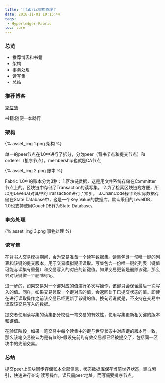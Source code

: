 ```yaml
---
title: '[fabric架构原理]'
date: 2018-11-01 19:15:44
tags:
 - Hyperledger-Fabric
toc: ture
---
```


### 总览
* 推荐博客和书籍
* 架构
* 事务处理
* 读写集
* 总结

<!--more-->

### 推荐博客

[李佶澳](https://www.lijiaocn.com/%E9%A1%B9%E7%9B%AE/2018/06/25/hyperledger-fabric-main-point.html)

书籍:随便一本就行

### 架构

{% asset_img 1.png 架构 %}

单一的peer节点在1.0中进行了拆分，分为peer（背书节点和提交节点）和orderer（排序节点）。membership也就是CA节点

{% asset_img 2.png 账本 %}

Fabric 1.0中的账本分为3种：
	1.区块链数据，这是用文件系统存储在Committer节点上的。区块链中存储了Transaction的读写集。
	2.为了检索区块链的方便，所以用LevelDB对其中的Transaction进行了索引。
	3.ChainCode操作的实际数据存储在State Database中，这是一个Key Value的数据库，默认采用的LevelDB，1.0也支持使用CouchDB作为State Database。


### 事务处理

{% asset_img 3.png 事物处理 %}

### 读写集

在背书人交易模拟期间，会为交易准备一个读写数据集。读集包含一份唯一键的列表和该键的提交版本，用于交易模拟期间读取。写集包含一份唯一键的列表（键值可能与读集有重叠）和交易写入的对应的新键值。如果交易更新是删除该键，那么会对该键做一个删除标记。 

进一步的，如果交易对一个键对应的值进行多次写操作，该键只会保留最后一次写入的值。同样，如果交易读取一个键对应的值，会返回处于已提交状态的值。即使在进行读取操作之前该交易已经更新了该键的值。换句话说就是，不支持在交易中读取该交易写入的数据。

提交者使用读写集的读集部分校验一笔交易的有效性，使用写集更新相关键的版本和键值。 

在验证阶段，如果一笔交易中每个读集中的键与世界状态中对应键的版本号一致，那么该笔交易被认为是有效的–假设先前的有效交易都已经被提交了，包括同一区块中的先前交易。 

### 总结

提交peer上区块同步存储账本全部信息，状态数据库保存当前世界状态，建立索引，快速进行查询
读写操作，读只需peer地址，而写需要排序节点。

